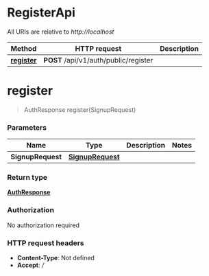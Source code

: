 # RegisterApi

All URIs are relative to *http://localhost*

| Method | HTTP request | Description |
|------------- | ------------- | -------------|
| [**register**](RegisterApi.md#register) | **POST** /api/v1/auth/public/register |  |


<a name="register"></a>
# **register**
> AuthResponse register(SignupRequest)



### Parameters

|Name | Type | Description  | Notes |
|------------- | ------------- | ------------- | -------------|
| **SignupRequest** | [**SignupRequest**](../Models/SignupRequest.md)|  | |

### Return type

[**AuthResponse**](../Models/AuthResponse.md)

### Authorization

No authorization required

### HTTP request headers

- **Content-Type**: Not defined
- **Accept**: */*


